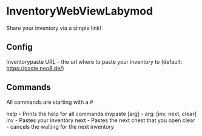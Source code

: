 # InventoryWebViewLabymod
Share your inventory via a simple link!

## Config
Inventorypaste URL - the url where to paste your inventory to (default: https://paste.neo8.de/)

## Commands
All commands are starting with a #

help - Prints the help for all commands
invpaste [arg] - arg: [inv, next, clear]
         inv - Pastes your inventory
         next - Pastes the next chest that you open
         clear - cancels the waiting for the next inventory
